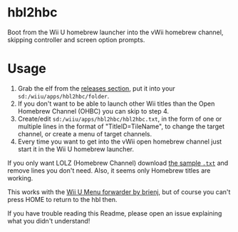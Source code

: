 # hbl2hbc
Boot from the Wii U homebrew launcher into the vWii homebrew channel, skipping controller and screen option prompts.

# Usage
1. Grab the elf from the [releases section](https://github.com/FIX94/hbl2hbc/releases/latest), put it into your `sd:/wiiu/apps/hbl2hbc/folder`.
2. If you don't want to be able to launch other Wii titles than the Open Homebrew Channel (OHBC) you can skip to step 4.
3. Create/edit `sd:/wiiu/apps/hbl2hbc/hbl2hbc.txt`, in the form of one or multiple lines in the format of "TitleID=TileName", to change the target channel, or create a menu of target channels.
4. Every time you want to get into the vWii open homebrew channel just start it in the Wii U homebrew launcher. 

If you only want LOLZ (Homebrew Channel) download [the sample `.txt`](https://github.com/FIX94/hbl2hbc/blob/master/hbl2hbc.txt) and remove lines you don't need.
Also, it seems only Homebrew titles are working.

This works with the [Wii U Menu forwarder by brienj](https://gbatemp.net/threads/release-wiiu2hbc-a-hbl2hbc-forwarder-channel.455991/), but of course you can't press HOME to return to the hbl then.

If you have trouble reading this Readme, please open an issue explaining what you didn't understand!
